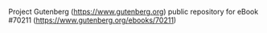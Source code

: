 Project Gutenberg (https://www.gutenberg.org) public repository for
eBook #70211 (https://www.gutenberg.org/ebooks/70211)
